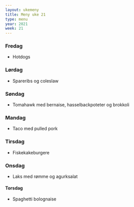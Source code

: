 ```yaml
---
layout: ukemeny
title: Meny uke 21
type: menu
year: 2021
week: 21
---
```


### Fredag

- Hotdogs

### Lørdag

- Spareribs og coleslaw

### Søndag

- Tomahawk med bernaise, hasselbackpoteter og brokkoli

### Mandag

- Taco med pulled pork

### Tirsdag

- Fiskekakeburgere

### Onsdag

- Laks med rømme og agurksalat

#### Torsdag

- Spaghetti bolognaise
